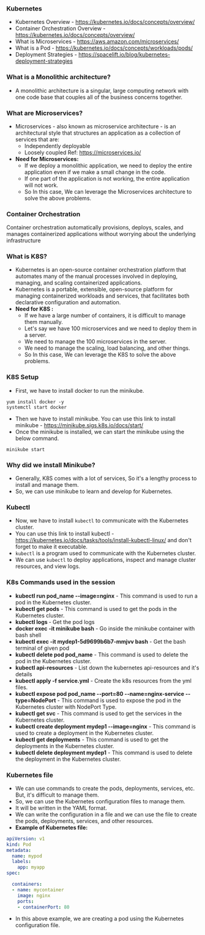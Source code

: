 ### Kubernetes

- Kubernetes Overview - https://kubernetes.io/docs/concepts/overview/
- Container Orchestration Overview - https://kubernetes.io/docs/concepts/overview/
- What is Microservices - https://aws.amazon.com/microservices/
- What is a Pod - https://kubernetes.io/docs/concepts/workloads/pods/
- Deployment Strategies - https://spacelift.io/blog/kubernetes-deployment-strategies


### What is a Monolithic architecture?

- A monolithic architecture is a singular, large computing network with one code base that couples all of the business concerns together.

### What are Microservices?

- Microservices - also known as microservice architecture - is an architectural style that structures an application as a collection of services that are:
    - Independently deployable
    - Loosely coupled
Ref: https://microservices.io/
- **Need for Microservices:**
    - If we deploy a monolithic application, we need to deploy the entire application even if we make a small change in the code.
    - If one part of the application is not working, the entire application will not work.
    - So In this case, We can leverage the Microservices architecture to solve the above problems.

### Container Orchestration

Container orchestration automatically provisions, deploys, scales, and manages containerized applications without worrying about the underlying infrastructure

### What is K8S?

- Kubernetes is an open-source container orchestration platform that automates many of the manual processes involved in deploying, managing, and scaling containerized applications.
- Kubernetes is a portable, extensible, open-source platform for managing containerized workloads and services, that facilitates both declarative configuration and automation.
- **Need for K8S :**
    - If we have a large number of containers, it is difficult to manage them manually.
    - Let's say we have 100 microservices and we need to deploy them in a server.
    - We need to manage the 100 microservices in the server.
    - We need to manage the scaling, load balancing, and other things.
    - So In this case, We can leverage the K8S to solve the above problems.

### K8S Setup

- First, we have to install docker to run the minikube.
```
yum install docker -y
systemctl start docker
```
- Then we have to install minikube. You can use this link to install minikube - https://minikube.sigs.k8s.io/docs/start/
- Once the minikube is installed, we can start the minikube using the below command.
```
minikube start
```

### Why did we install Minikube?

- Generally, K8S comes with a lot of services, So it's a lengthy process to install and manage them.
- So, we can use minikube to learn and develop for Kubernetes.

### Kubectl

- Now, we have to install `kubectl` to communicate with the Kubernetes cluster.
- You can use this link to install kubectl - https://kubernetes.io/docs/tasks/tools/install-kubectl-linux/ and don't forget to make it executable.
- `kubectl` is a program used to communicate with the Kubernetes cluster.
- We can use `kubectl` to deploy applications, inspect and manage cluster resources, and view logs.

### K8s Commands used in the session

- **kubectl run pod_name --image=nginx** - This command is used to run a pod in the Kubernetes cluster.
- **kubectl get pods** - This command is used to get the pods in the Kubernetes cluster.
- **kubectl logs <pod name>** - Get the pod logs
- **docker exec -it minikube bash** - Go inside the minikube container with bash shell
- **kubectl exec -it mydep1-5d9699b6b7-mmjvv bash** - Get the bash terminal of given pod
- **kubectl delete pod pod_name** - This command is used to delete the pod in the Kubernetes cluster.
- **kubectl api-resources** - List down the kubernetes api-resources and it's details
- **kubectl apply -f service.yml** - Create the k8s resources from the yml files.
- **kubectl expose pod pod_name --port=80 --name=nginx-service --type=NodePort** - This command is used to expose the pod in the Kubernetes cluster with NodePort Type.
- **kubectl get svc** - This command is used to get the services in the Kubernetes cluster.
- **kubectl create deployment mydep1 --image=nginx** - This command is used to create a deployment in the Kubernetes cluster.
- **kubectl get deployments** - This command is used to get the deployments in the Kubernetes cluster.
- **kubectl delete deployment mydep1** - This command is used to delete the deployment in the Kubernetes cluster.

### Kubernetes file

- We can use commands to create the pods, deployments, services, etc. But, it's difficult to manage them.
- So, we can use the Kubernetes configuration files to manage them.
- It will be written in the YAML format.
- We can write the configuration in a file and we can use the file to create the pods, deployments, services, and other resources.
- **Example of Kubernetes file:**
```yaml
apiVersion: v1
kind: Pod
metadata:
  name: mypod
  labels:
    app: myapp
spec:

  containers:
  - name: mycontainer
    image: nginx
    ports:
    - containerPort: 80
```
- In this above example, we are creating a pod using the Kubernetes configuration file.

